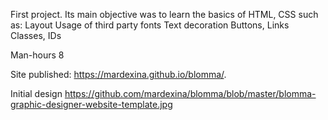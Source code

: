 First project. Its main objective was to learn the basics of HTML, CSS such as:
Layout
Usage of third party fonts
Text decoration
Buttons, Links
Classes, IDs

Man-hours 8

Site published:
https://mardexina.github.io/blomma/.

Initial design
https://github.com/mardexina/blomma/blob/master/blomma-graphic-designer-website-template.jpg
